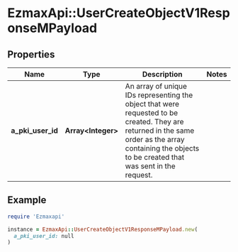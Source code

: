# EzmaxApi::UserCreateObjectV1ResponseMPayload

## Properties

| Name | Type | Description | Notes |
| ---- | ---- | ----------- | ----- |
| **a_pki_user_id** | **Array&lt;Integer&gt;** | An array of unique IDs representing the object that were requested to be created.  They are returned in the same order as the array containing the objects to be created that was sent in the request. |  |

## Example

```ruby
require 'Ezmaxapi'

instance = EzmaxApi::UserCreateObjectV1ResponseMPayload.new(
  a_pki_user_id: null
)
```

